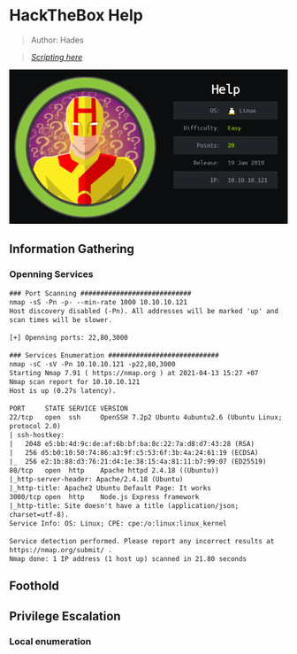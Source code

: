 # HackTheBox Help

> Author: Hades

> [*Scripting here*](https://github.com/leecybersec/scripting)

![](images/1.png)

## Information Gathering

### Openning Services

```
### Port Scanning ############################
nmap -sS -Pn -p- --min-rate 1000 10.10.10.121
Host discovery disabled (-Pn). All addresses will be marked 'up' and scan times will be slower.

[+] Openning ports: 22,80,3000

### Services Enumeration ############################
nmap -sC -sV -Pn 10.10.10.121 -p22,80,3000
Starting Nmap 7.91 ( https://nmap.org ) at 2021-04-13 15:27 +07
Nmap scan report for 10.10.10.121
Host is up (0.27s latency).

PORT     STATE SERVICE VERSION
22/tcp   open  ssh     OpenSSH 7.2p2 Ubuntu 4ubuntu2.6 (Ubuntu Linux; protocol 2.0)
| ssh-hostkey: 
|   2048 e5:bb:4d:9c:de:af:6b:bf:ba:8c:22:7a:d8:d7:43:28 (RSA)
|   256 d5:b0:10:50:74:86:a3:9f:c5:53:6f:3b:4a:24:61:19 (ECDSA)
|_  256 e2:1b:88:d3:76:21:d4:1e:38:15:4a:81:11:b7:99:07 (ED25519)
80/tcp   open  http    Apache httpd 2.4.18 ((Ubuntu))
|_http-server-header: Apache/2.4.18 (Ubuntu)
|_http-title: Apache2 Ubuntu Default Page: It works
3000/tcp open  http    Node.js Express framework
|_http-title: Site doesn't have a title (application/json; charset=utf-8).
Service Info: OS: Linux; CPE: cpe:/o:linux:linux_kernel

Service detection performed. Please report any incorrect results at https://nmap.org/submit/ .
Nmap done: 1 IP address (1 host up) scanned in 21.80 seconds
```

### 

## Foothold

### 

## Privilege Escalation

### Local enumeration

###